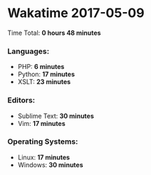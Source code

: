 # Wakatime 2017-05-09

Time Total: **0 hours 48 minutes**

### Languages:
- PHP: **6 minutes** 
- Python: **17 minutes** 
- XSLT: **23 minutes** 

### Editors:
- Sublime Text: **30 minutes** 
- Vim: **17 minutes** 

### Operating Systems:
- Linux: **17 minutes** 
- Windows: **30 minutes** 

